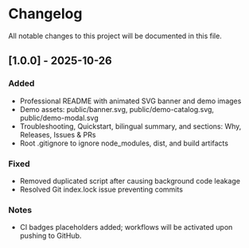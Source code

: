 # Changelog

All notable changes to this project will be documented in this file.

## [1.0.0] - 2025-10-26
### Added
- Professional README with animated SVG banner and demo images
- Demo assets: public/banner.svg, public/demo-catalog.svg, public/demo-modal.svg
- Troubleshooting, Quickstart, bilingual summary, and sections: Why, Releases, Issues & PRs
- Root .gitignore to ignore node_modules, dist, and build artifacts

### Fixed
- Removed duplicated script after </html> causing background code leakage
- Resolved Git index.lock issue preventing commits

### Notes
- CI badges placeholders added; workflows will be activated upon pushing to GitHub.